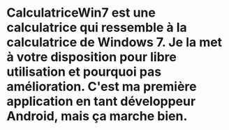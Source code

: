 # CalculatriceWin7 est une calculatrice qui ressemble à la calculatrice de Windows 7. Je la met à votre disposition pour libre utilisation et pourquoi pas amélioration. C'est ma première application en tant développeur Android, mais ça marche bien.
